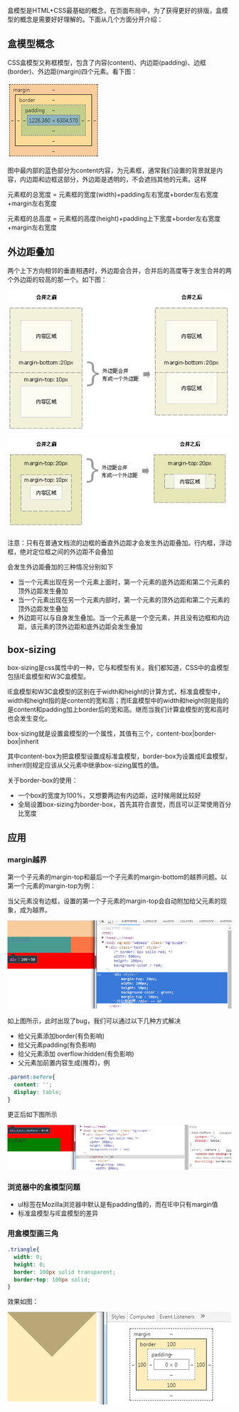盒模型是HTML+CSS最基础的概念，在页面布局中，为了获得更好的排版，盒模型的概念是需要好好理解的。下面从几个方面分开介绍：

## 盒模型概念

CSS盒模型又称框模型，包含了内容(content)、内边距(padding)、边框(border)、外边距(margin)四个元素。看下图：

![盒模型](../images/css/box.png)

图中最内部的蓝色部分为content内容，为元素框，通常我们设置的背景就是内容，内边距和边框这部分，外边距是透明的，不会遮挡其他的元素。这样

元素框的总宽度 = 元素框的宽度(width)+padding左右宽度+border左右宽度+margin左右宽度

元素框的总高度 = 元素框的高度(height)+padding上下宽度+border左右宽度+margin左右宽度

## 外边距叠加

两个上下方向相邻的垂直相遇时，外边距会合并，合并后的高度等于发生合并的两个外边距的较高的那一个。如下图：

![盒模型叠加情况1](../images/css/box1.png)![盒模型叠加情况2](../images/css/box2.png)

注意：只有在普通文档流的边框的垂直外边距才会发生外边距叠加。行内框，浮动框，绝对定位框之间的外边距不会叠加

会发生外边距叠加的三种情况分别如下

* 当一个元素出现在另一个元素上面时，第一个元素的底外边距和第二个元素的顶外边距发生叠加
* 当一个元素出现在另一个元素内部时，第一个元素的顶外边距和第二个元素的顶外边距发生叠加
* 外边距可以与自身发生叠加。当一个元素是一个空元素，并且没有边框和内边距，该元素的顶外边距和底外边距会发生叠加

## box-sizing

box-sizing是css属性中的一种，它与和模型有关。我们都知道，CSS中的盒模型包括IE盒模型和W3C盒模型。

IE盒模型和W3C盒模型的区别在于width和height的计算方式，标准盒模型中，width和height指的是content的宽和高；而IE盒模型中的width和height则是指的是content和padding加上border后的宽和高。继而当我们计算盒模型的宽和高时也会发生变化。

box-sizing就是设置盒模型的一个属性，其值有三个，content-box|border-box|inherit

其中content-box为把盒模型设置成标准盒模型，border-box为设置成IE盒模型，inherit则规定应该从父元素中继承box-sizing属性的值。

关于border-box的使用：

* 一个box的宽度为100%，又想要两边有内边距，这时候用就比较好
* 全局设置box-sizing为border-box，首先其符合直觉，而且可以正常使用百分比宽度

## 应用

### margin越界

第一个子元素的margin-top和最后一个子元素的margin-bottom的越界问题。以第一个元素的margin-top为例：

当父元素没有边框，设置的第一个子元素的margin-top会自动附加给父元素的现象，成为越界。

![margin越界bug](../images/css/box-margin1.png)

如上图所示，此时出现了bug，我们可以通过以下几种方式解决

* 给父元素添加border(有负影响)
* 给父元素padding(有负影响)
* 给父元素添加 overflow:hidden(有负影响)
* 父元素加前置内容生成(推荐)，例
```css
.parent:before{
  content: '';
  display: table;
}
```
更正后如下图所示

![margin越界](../images/css/box-margin2.png)

### 浏览器中的盒模型问题

* ul标签在Mozilla浏览器中默认是有padding值的，而在IE中只有margin值
* 标准盒模型与IE盒模型的差异

### 用盒模型画三角
```css
.triangle{
  width: 0;
  height: 0;
  border: 100px solid transparent;
  border-top: 100px solid;
}
```
效果如图：

![三角形](../images/css/box-triangle.png)
